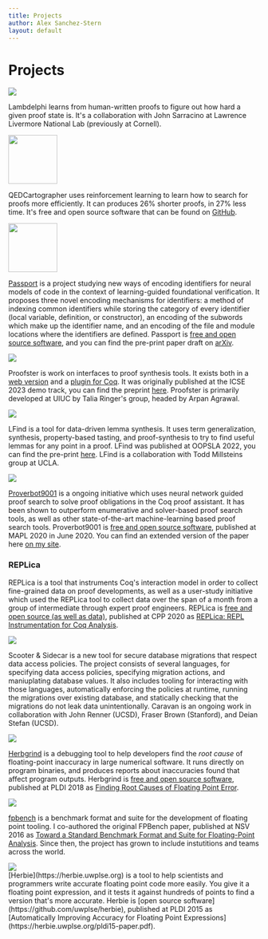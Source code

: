 ```yaml
---
title: Projects
author: Alex Sanchez-Stern
layout: default
---
```


Projects
========
<div markdown="1" class="project">
<img src="{{ site.url }}{{ site.baseurl }}/images/lambdelphi.jpg" class="projectlogo"/>

<div markdown="1" class="projectdesc">

Lambdelphi learns from human-written proofs to figure out how hard a
given proof state is. It's a collaboration with John Sarracino at
Lawrence Livermore National Lab (previously at Cornell).

</div>
</div>
<div markdown="1" class="project">
<img src="{{ site.url }}{{ site.baseurl }}/images/qedcartographer-logo.png" style="height:7em;width:auto;" class="projectlogo"/>

<div markdown="1" class="projectdesc">

QEDCartographer uses reinforcement learning to learn how to search for
proofs more efficiently. It can produces 26% shorter proofs, in 27%
less time. It's free and open source software that can be found on
[GitHub](https://github.com/UCSD-PL/proverbot9001/tree/qedcartographer).

</div>
</div>

<div markdown="1" class="project">
<img src="{{ site.url }}{{ site.baseurl }}/images/passport.png" style="height:7em;width:auto;" class="projectlogo"/>

<div markdown="1" class="projectdesc">

[Passport](https://github.com/LASER-UMASS/Passport/) is a project
studying new ways of encoding identifiers for neural models of code in
the context of learning-guided foundational verification. It proposes
three novel encoding mechanisms for identifiers: a method of indexing
common identifiers while storing the category of every identifier
(local variable, definition, or constructor), an encoding of the
subwords which make up the identifier name, and an encoding of the
file and module locations where the identifiers are defined. Passport
is [free and open source
software](https://github.com/LASER-UMASS/Passport/), and you can find
the pre-print paper draft on
[arXiv](https://arxiv.org/abs/2204.10370).
</div>
</div>
<div markdown="1" class="project">
<img src="{{ site.url }}{{ site.baseurl }}/images/proofster.png" class="projectlogo"/>

<div markdown="1" class="projectdesc">

Proofster is work on interfaces to proof synthesis tools. It exists
both in a [web version](https://proofster.cs.umass.edu) and a [plugin
for Coq](https://github.com/agrarpan/coq-synthesis). It was originally
published at the ICSE 2023 demo track, you can find the preprint
[here](papers/proofster.pdf). Proofster is primarily developed at UIUC
by Talia Ringer's group, headed by Arpan Agrawal.

</div>
</div>

<div markdown="1" class="project">
<img src="{{ site.url }}{{ site.baseurl }}/images/lfind.png" class="projectlogo"/>

<div markdown="1" class="projectdesc">

LFind is a tool for data-driven lemma synthesis. It uses term
generalization, synthesis, property-based tasting, and proof-synthesis
to try to find useful lemmas for any point in a proof. LFind was
published at OOPSLA 2022, you can find the pre-print
[here](papers/lfind-oopsla22-preprint.pdf). LFind is a collaboration
with Todd Millsteins group at UCLA.

</div>
</div>

<div markdown="1" class="project">

<img src="https://proverbot9001.ucsd.edu/images/proverbot9001-logo-with-text.png" class="projectlogo"/>

<div markdown="1" class="projectdesc">

[Proverbot9001](https://proverbot9001.ucsd.edu) is a ongoing initiative
which uses neural network guided proof search to solve proof
obligations in the Coq proof assistant. It has been shown to
outperform enumerative and solver-based proof search tools, as well as
other state-of-the-art machine-learning based proof search
tools. Proverbot9001 is [free and open source
software](https://github.com/UCSD-PL/proverbot9001), published at MAPL
2020 in June 2020. You can find an extended version of the paper here
[on my site](papers/proverbot9001.pdf).

</div>
</div>

### REPLica

REPLica is a tool that instruments Coq's interaction model in order to
collect fine-grained data on proof developments, as well as a
user-study initiative which used the REPLica tool to collect data over
the span of a month from a group of intermediate through expert proof
engineers. REPLica is [free and open source (as well as
data)](https://github.com/uwplse/coq-change-analytics), published at
CPP 2020 as [REPLica: REPL Instrumentation for Coq
Analysis](papers/replica.pdf).

<div markdown="1" class="project">
<img src="{{ site.url }}{{ site.baseurl }}/images/caravan-placeholder-logo.png" class="projectlogo"/>

<div markdown="1" class="projectdesc">

Scooter & Sidecar is a new tool for secure database migrations that
respect data access policies. The project consists of several
languages, for specifying data access policies, specifying migration
actions, and maniuplating database values. It also includes tooling
for interacting with those languages, automatically enforcing the
policies at runtime, running the migrations over existing database,
and statically checking that the migrations do not leak data
unintentionally. Caravan is an ongoing work in collaboration with John
Renner (UCSD), Fraser Brown (Stanford), and Deian Stefan (UCSD).

</div>
</div>


<div markdown="1" class="project">
<img src="{{ site.url }}{{ site.baseurl }}/images/herbgrind_logo.png" class="projectlogo"/>

<div markdown="1" class="projectdesc">

[Herbgrind](http://herbgrind.ucsd.edu) is a debugging tool to help
developers find the *root cause* of floating-point inaccuracy in large
numerical software. It runs directly on program binaries, and produces
reports about inaccuracies found that affect program
outputs. Herbgrind is [free and open source
software](https://github.com/uwplse/herbgrind), published at PLDI 2018
as [Finding Root Causes of Floating Point
Error](http://herbgrind.ucsd.edu/herbgrind-pldi18.pdf).

</div>
</div>

<div markdown="1" class="project">
<img src="https://fpbench.org/img/logo.png" class="projectlogo"/>

<div markdown="1" class="projectdesc">

[fpbench](https://fpbench.org) is a benchmark format and suite for the
development of floating point tooling. I co-authored the original
FPBench paper, published at NSV 2016 as [Toward a Standard Benchmark
Format and Suite for Floating-Point
Analysis](https://fpbench.org/nsv16-paper.pdf). Since then, the project
has grown to include instutitions and teams across the world.

</div>
</div>

<div markdown="1" class="project">
<img src="https://herbie.uwplse.org/logo.png" class="projectlogo"/>

<div markdown="1" class="projectdesc">
[Herbie](https://herbie.uwplse.org) is a tool to help scientists and
programmers write accurate floating point code more easily. You give
it a floating point expression, and it tests it against hundreds of
points to find a version that's more accurate. Herbie is [open source
software](https://github.com/uwplse/herbie), published at PLDI 2015 as
[Automatically Improving Accuracy for Floating Point
Expressions](https://herbie.uwplse.org/pldi15-paper.pdf).

</div>
</div>
